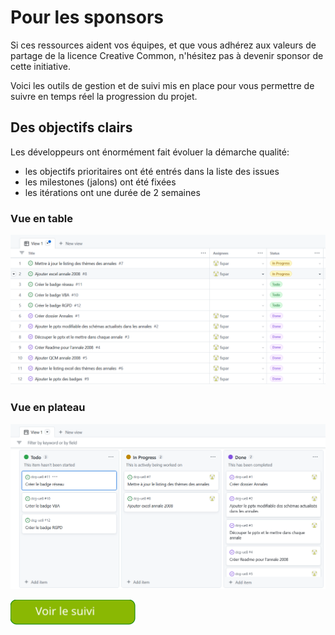 # Pour les sponsors

Si ces ressources aident vos équipes, et que vous adhérez aux valeurs de partage de la licence Creative Common, n'hésitez pas à devenir sponsor de cette initiative.

Voici les outils de gestion et de suivi mis en place pour vous permettre de suivre en temps réel la progression du projet.

## Des objectifs clairs

Les développeurs ont énormément fait évoluer la démarche qualité:
* les objectifs prioritaires ont été entrés dans la liste des issues
* les milestones (jalons) ont été fixées
* les itérations ont une durée de 2 semaines


### Vue en table
![Table](./suiviProjetTable.png)

### Vue en plateau
![Board](./suiviProjetBoard.png)




<a href="https://github.com/users/fxpar/projects/1"><img src="./xtras/suiviProjet.svg" height="40px" width="200px"/></a>
